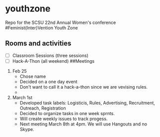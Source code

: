 # youthzone
Repo for the SCSU 22nd Annual Women's conference #Feminist(Inter)Vention Youth Zone
## Rooms and activities
- [ ] Classroom Sessions (three sessions)
- [ ] Hack-A-Thon (all weekend)
##Meetings
1. Feb 25
   * Chose name
   * Decided on a one day event
   * Don't want to call it a hack-a-thon since we are vevising rules.
   * 
2. March 1st
   * Developed task labels: Logisticis, Rules, Advertising, Recruitment, Outreach, Registration
   * Decided to organize tasks in one week sprnts.
   * Will create weekly issues to track progess.
   * Next meeting March 8th at 4pm. We will use Hangouts and no Skype.

